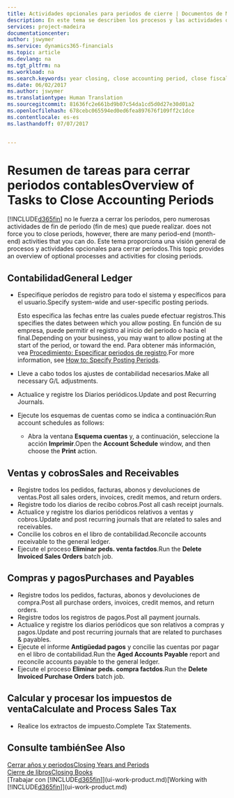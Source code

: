 ```yaml
---
title: Actividades opcionales para periodos de cierre | Documentos de Microsoft
description: En este tema se describen los procesos y las actividades opcionales para cerrar periodos contables en Financials.
services: project-madeira
documentationcenter: 
author: jswymer
ms.service: dynamics365-financials
ms.topic: article
ms.devlang: na
ms.tgt_pltfrm: na
ms.workload: na
ms.search.keywords: year closing, close accounting period, close fiscal year, aging, creditor payments, vendor payments
ms.date: 06/02/2017
ms.author: jswymer
ms.translationtype: Human Translation
ms.sourcegitcommit: 81636fc2e661bd9b07c54da1cd5d0d27e30d01a2
ms.openlocfilehash: 678cebc065594ed0ed6fea897676f109ff2c1dce
ms.contentlocale: es-es
ms.lasthandoff: 07/07/2017


---
```

# <a name="overview-of-tasks-to-close-accounting-periods"></a><span data-ttu-id="2eaa1-103">Resumen de tareas para cerrar periodos contables</span><span class="sxs-lookup"><span data-stu-id="2eaa1-103">Overview of Tasks to Close Accounting Periods</span></span>
[!INCLUDE[d365fin](includes/d365fin_md.md)]<span data-ttu-id="2eaa1-104"> no le fuerza a cerrar los períodos, pero numerosas actividades de fin de período (fin de mes) que puede realizar.</span><span class="sxs-lookup"><span data-stu-id="2eaa1-104"> does not force you to close periods, however, there are many period-end (month-end) activities that you can do.</span></span> <span data-ttu-id="2eaa1-105">Este tema proporciona una visión general de procesos y actividades opcionales para cerrar períodos.</span><span class="sxs-lookup"><span data-stu-id="2eaa1-105">This topic provides an overview of optional processes and activities for closing periods.</span></span>  

## <a name="general-ledger"></a><span data-ttu-id="2eaa1-106">Contabilidad</span><span class="sxs-lookup"><span data-stu-id="2eaa1-106">General Ledger</span></span>
* <span data-ttu-id="2eaa1-107">Especifique períodos de registro para todo el sistema y específicos para el usuario.</span><span class="sxs-lookup"><span data-stu-id="2eaa1-107">Specify system-wide and user-specific posting periods.</span></span>  

    <span data-ttu-id="2eaa1-108">Esto especifica las fechas entre las cuales puede efectuar registros.</span><span class="sxs-lookup"><span data-stu-id="2eaa1-108">This specifies the dates between which you allow posting.</span></span> <span data-ttu-id="2eaa1-109">En función de su empresa, puede permitir el registro al inicio del periodo o hacia el final.</span><span class="sxs-lookup"><span data-stu-id="2eaa1-109">Depending on your business, you may want to allow posting at the start of the period, or toward the end.</span></span> <span data-ttu-id="2eaa1-110">Para obtener más información, vea [Procedimiento: Especificar periodos de registro](finance-how-specify-posting-periods.md).</span><span class="sxs-lookup"><span data-stu-id="2eaa1-110">For more information, see [How to: Specify Posting Periods](finance-how-specify-posting-periods.md).</span></span>  
* <span data-ttu-id="2eaa1-111">Lleve a cabo todos los ajustes de contabilidad necesarios.</span><span class="sxs-lookup"><span data-stu-id="2eaa1-111">Make all necessary G/L adjustments.</span></span>  
* <span data-ttu-id="2eaa1-112">Actualice y registre los Diarios periódicos.</span><span class="sxs-lookup"><span data-stu-id="2eaa1-112">Update and post Recurring Journals.</span></span>  
  <!--* Process Consolidations-->
* <span data-ttu-id="2eaa1-113">Ejecute los esquemas de cuentas como se indica a continuación:</span><span class="sxs-lookup"><span data-stu-id="2eaa1-113">Run account schedules as follows:</span></span>  
  * <span data-ttu-id="2eaa1-114">Abra la ventana **Esquema cuentas** y, a continuación, seleccione la acción **Imprimir**.</span><span class="sxs-lookup"><span data-stu-id="2eaa1-114">Open the **Account Schedule** window, and then choose the **Print** action.</span></span>  

## <a name="sales-and-receivables"></a><span data-ttu-id="2eaa1-115">Ventas y cobros</span><span class="sxs-lookup"><span data-stu-id="2eaa1-115">Sales and Receivables</span></span>
* <span data-ttu-id="2eaa1-116">Registre todos los pedidos, facturas, abonos y devoluciones de ventas.</span><span class="sxs-lookup"><span data-stu-id="2eaa1-116">Post all sales orders, invoices, credit memos, and return orders.</span></span>  
* <span data-ttu-id="2eaa1-117">Registre todo los diarios de recibo cobros.</span><span class="sxs-lookup"><span data-stu-id="2eaa1-117">Post all cash receipt journals.</span></span>  
* <span data-ttu-id="2eaa1-118">Actualice y registre los diarios periódicos relativos a ventas y cobros.</span><span class="sxs-lookup"><span data-stu-id="2eaa1-118">Update and post recurring journals that are related to sales and receivables.</span></span>  
* <span data-ttu-id="2eaa1-119">Concilie los cobros en el libro de contabilidad.</span><span class="sxs-lookup"><span data-stu-id="2eaa1-119">Reconcile accounts receivable to the general ledger.</span></span>  
* <span data-ttu-id="2eaa1-120">Ejecute el proceso **Eliminar peds. venta factdos**.</span><span class="sxs-lookup"><span data-stu-id="2eaa1-120">Run the **Delete Invoiced Sales Orders** batch job.</span></span>  

## <a name="purchases-and-payables"></a><span data-ttu-id="2eaa1-121">Compras y pagos</span><span class="sxs-lookup"><span data-stu-id="2eaa1-121">Purchases and Payables</span></span>
* <span data-ttu-id="2eaa1-122">Registre todos los pedidos, facturas, abonos y devoluciones de compra.</span><span class="sxs-lookup"><span data-stu-id="2eaa1-122">Post all purchase orders, invoices, credit memos, and return orders.</span></span>  
* <span data-ttu-id="2eaa1-123">Registre todos los registros de pagos.</span><span class="sxs-lookup"><span data-stu-id="2eaa1-123">Post all payment journals.</span></span>  
* <span data-ttu-id="2eaa1-124">Actualice y registre los diarios periódicos que son relativos a compras y pagos.</span><span class="sxs-lookup"><span data-stu-id="2eaa1-124">Update and post recurring journals that are related to purchases & payables.</span></span>  
* <span data-ttu-id="2eaa1-125">Ejecute el informe **Antigüedad pagos** y concilie las cuentas por pagar en el libro de contabilidad.</span><span class="sxs-lookup"><span data-stu-id="2eaa1-125">Run the **Aged Accounts Payable** report and reconcile accounts payable to the general ledger.</span></span>  
* <span data-ttu-id="2eaa1-126">Ejecute el proceso **Eliminar peds. compra factdos**.</span><span class="sxs-lookup"><span data-stu-id="2eaa1-126">Run the **Delete Invoiced Purchase Orders** batch job.</span></span>  

<!-- ### Fixed Assets
* Post all maintenance costs have been posted through the fixed asset journals or invoices.
* Post adjustments.
* Post appreciation.
* Post depreciation.
* Update and post the recurring fixed asset journal.-->

<!--### Intercompany
* Process Intercompany Postings.-->

## <a name="calculate-and-process-sales-tax"></a><span data-ttu-id="2eaa1-127">Calcular y procesar los impuestos de venta</span><span class="sxs-lookup"><span data-stu-id="2eaa1-127">Calculate and Process Sales Tax</span></span>
* <span data-ttu-id="2eaa1-128">Realice los extractos de impuesto.</span><span class="sxs-lookup"><span data-stu-id="2eaa1-128">Complete Tax Statements.</span></span>  

## <a name="see-also"></a><span data-ttu-id="2eaa1-129">Consulte también</span><span class="sxs-lookup"><span data-stu-id="2eaa1-129">See Also</span></span>
[<span data-ttu-id="2eaa1-130">Cerrar años y periodos</span><span class="sxs-lookup"><span data-stu-id="2eaa1-130">Closing Years and Periods</span></span>](year-close-years-periods.md)  
[<span data-ttu-id="2eaa1-131">Cierre de libros</span><span class="sxs-lookup"><span data-stu-id="2eaa1-131">Closing Books</span></span>](year-close-books.md)  
<span data-ttu-id="2eaa1-132">[Trabajar con [!INCLUDE[d365fin](includes/d365fin_md.md)]](ui-work-product.md)</span><span class="sxs-lookup"><span data-stu-id="2eaa1-132">[Working with [!INCLUDE[d365fin](includes/d365fin_md.md)]](ui-work-product.md)</span></span>

